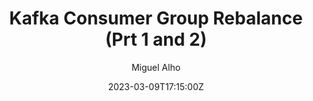 ---
title: "Kafka Consumer Group Rebalance (Prt 1 and 2)"
date: 2023-03-09T17:15:00Z
author: Miguel Alho
url: /bookmark-2023-03-09-Kafka-Consumer-Group-Rebalance/
imageFolderId: kafka-rebalance

article:
  links: 
    - https://www.linkedin.com/pulse/kafka-consumer-group-rebalance-1-2-rob-golder/
    - https://www.linkedin.com/pulse/kafka-consumer-group-rebalance-2-rob-golder/
  
tags:
  - bookmark
  - article
  - Kafka

summary: 
    I've been debugging a weird and considered impossible situation on a Kafka cluster and/or consumer service. I have a multi-instance service where something occurs that causes one of the instances to get all the partitions assigned, though the partitions on the other instance do not get revoked. Theoretically, a partition can only be consumed by a single consumer in a group; in this case though, 2 consumers in the same group are consuming the same partition. This leads to concurrent processing on the same instance. Luckily, the consumers are idempotent, so they can still handle the situation, but it does generate a bunch of error events.


    I'm analysing this one as a follow up to Gwen Shapiro's talk [The Magical Rebalance Protocol of Apache Kafka](/bookmark-magical-rebalance-protocol-of-apache-kafka/)

notes:
  - type: quote
    content: 
      Group membership is managed on the broker side, and partition assignment is managed on the client side. The broker has no knowledge of what the resources are and how they are assigned amongst the consumers. This is a good example of why the Kafka client is considered a thick client.
    
  - type: quote
    image: 
    content: 
      The Group Coordinator manages the consumer group and the consumers. This is a Kafka component that lives on the broker side. It will make one consumer the lead, and this will be responsible for computing the topic partition assignments. These are returned to the Group Coordinator which then assigns the partitions to the consumers. 
    
  - type: slide
    image: kafka-rebalance/001.png
    title: An example is given
    content: >
      > If a service has multiple consumers that subscribe to mutually exclusive topics but that share the same group.id then any rebalance triggered by any one consumer would still affect the other consumers in the group


      The author gives a nice example to help follow up which matches the way I'm consuming things


      > In the following scenario Consumer A is subscribed to topic abc, whilst Consumer B is subscribed to topic def.  They are in the same consumer group foo.  If Consumer A takes too long to process a batch and times out then it is removed from the consumer group triggering a rebalance.  All partition assignments in the group are revoked and reassigned, including those for Consumer B.


      > When Consumer A eventually completes its poll and rejoins the consumer group, a further rebalance is triggered, and again all processing stops as partitions are revoked and reassigned.  It can therefore be prudent to define separate consumer groups for consumers listening to different topics.  e.g. service-topic-consumer-group.


      This is a possible aspect to consider - In my use case, I do configure all the topic consumption in the same service instance as the same consumer. So if a rebalance occurs, it happens against all the topics consumed based on the above info."

  - type: slide
    image: kafka-rebalance/002.png
    content: 

  - type: slide
    image: kafka-rebalance/003.png
    
  - type: slide
    image: kafka-rebalance/004.png
    content: 
      It is recommended to configure the heartbeat.interval.ms to be no more than a third of session.timeout.ms.  This ensures that if a heartbeat or two are lost due for example to a transient network issue, that the consumer is not considered to have failed.  In this diagram two heartbeats are lost, but the third arrives before the session has timed out, so the Group Coordinator knows the consumer is still healthy.

  - type: slide
    image: kafka-rebalance/005.png
    content: 
      Consumer heart beating and polling. Polling is done on a different thread.

  - type: slide
    image: kafka-rebalance/006.png
    content: >
      > The heartbeat thread checks the status of the consumer processing, and if the max.poll.interval.ms has been exceeded between polls then rather than a heartbeat it sends a LeaveGroup request.   The Group Coordinator removes the consumer from the consumer group triggering a rebalance.


      > Configuring the max.poll.interval.ms therefore requires careful consideration.  Set it too low and the risk is that the batch of messages consumed in a single poll are not processed in time leading to rebalancing and duplicate message delivery.  Set the interval too high and it means that when a consumer does fail it takes longer before the broker is aware and the consumer’s partitions are reassigned.  During this processing the messages on the topic partitions assigned to the failed consumer are stuck.


      > There are therefore two time outs to consider that have a bearing on when a consumer is considered healthy or to have failed and be evicted from a consumer group.  If the main processing thread dies, leaving the heartbeat thread still running, the failure is detected by the max.poll.interval.ms being exceeded.  If the whole application dies then this will be detected by no heartbeat being received within the session.timeout.ms.


      >The max.poll.interval.ms is essentially the main health check for the consumer processing.  However by also utilizing a heartbeat check on a separate thread it means that hard failures where the whole application has failed are detected more quickly.
    
  - type: slide
    image: kafka-rebalance/007.png
    title: Eager Rebalance
    content: >
      With eager rebalancing (the default), when a consumer group rebalances, all processing by the consumers stops while the topic partitions are reassigned.~


      The consumer group rebalance does not complete until all consumers have accepted their partition assignments. 

  - type: slide
    image: kafka-rebalance/008.png
    title: Incremental (Cooperative) Rebalance
    content: >
      > If the impact of eager consumer group rebalances stopping message processing while they are occurring is considered too great, then an Incremental Rebalance strategy could be adopted. Existing consumers that have been notified by the Group Coordinator that a rebalance is underway do not stop processing. Instead rebalancing occurs over two phases. 


      > Only those partitions that need to be reassigned are revoked. The other partitions are constantly owned by their consumers with no interruption to consumption of their messages.


      > Incremental Rebalance takes two rounds of rebalancing to complete, so results in longer overall latency. However the impact of the rebalance is less severe to overall message processing.


      > Incremental Rebalance is configured by applying a CooperativeStickyAssignor to the consumer’s partition.assignment.strategy setting.
    
    comment: 
      CooperativeStickyAssignor is at play in my case. I can see revocations sometimes. But in the case of the error, the revoke messages are missing.

  - type: slide
    image: kafka-rebalance/009.png
    title: Static Group Membership
    content: >
      > With the default rebalance protocol when a consumer starts it is assigned a new member.id (which is an internal Id in the Group Coordinator) irrespective of whether it is an existing consumer that has just restarted. Any consumer starting triggers a rebalance, and is assigned a new member.id. With this protocol the consumer cannot be re-identified as the same.


      With static group membership, the consumer will be attributed the same`member.id`, even if it just restarts, based on it's `group.instance.id`.


      > The partitions that were assigned to that consumer are reassigned to it and processing of messages from those partitions now resumes. Meanwhile there was no interruption to the processing of messages on partitions assigned to other consumers.


      > The following diagram demonstrates static group membership. Two consumers belong to the same consumer group and have distinct group.instance.id values assigned. They are polling a partition each from the same topic. Consumer B stops and leaves the group, however a rebalance is not immediately triggered. The consumer rejoins the group before the session.timeout.ms times out and is reassigned its partition, ensuring no rebalance is required.

      > This feature could be utilized for example by tieing the Id of the Kubernetes pod that an application is running in to the application consumer’s group.instance.id. If the pod dies and restarts then the Group Coordinator will recognize the consumer as the group.instance.id will be the same, and the potentially costly rebalance is avoided.

      > For a consumer with static group membership it does not send a LeaveGroup request when it leaves a group (or indeed fails). Rather it stops heartbeating and remains in the group until the session.timeout.ms has been exceeded and is removed from the group by the Group Coordinator. 
    
    comment: 
      can't see this as a problem in my current issue...

  - type: slide
    title: On Rebalance Risks
    content: >      
      * __Duplicate messages__ - A consumer that has exceeded its time out and is considered failed could still be processing the messages it has polled, and that processing could complete successfully. However its consumer offsets write will be rejected as the consumer group rebalance increments the generation Id, and any writes with the previous generation Id are rejected. Meanwhile a new consumer instance is assigned the topic partitions in a rebalance and this consumes and processes the same messages. It is always important to be aware that the application may receive duplicate messages and it must cater for these, if necessary, as required. 
      

      * __Rebalance Storms__ - Rebalance does not complete until all existing consumers have either rejoined or exceeded the max.poll.interval.ms. If a consumer does indeed exceed the max.poll.interval.ms before it again polls as it is taking longer than expected to process its last batch of messages then when it does complete it will request to rejoin the group, triggering another rebalance. If the cause of the rebalance is for example due to slow responding downstream services that are affecting all consumers the upshot can be rebalance after rebalance being triggered as consumers are continually evicted and then rejoin, a ‘rebalance storm’. Static Group Membership and Incremental rebalancing can of course assist with this but whatever strategies are in place care must be taken with the rebalance configurations.
    
    comment: 
      Could use of `autocommit` reflect in the duplicate message processing? Even though one of the consumers is considered failed, it can still process messages it has polled. This doesn't explain how it keeps getting messages long after. Fortunately, consumer is idempotent and can handle this.
---